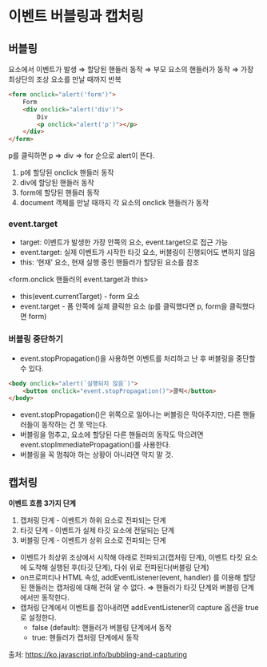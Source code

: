 # 이벤트 버블링과 캡처링

## 버블링

요소에서 이벤트가 발생 ⇒ 할당된 핸들러 동작 ⇒ 부모 요소의 핸들러가 동작 ⇒ 가장 최상단의 조상 요소를 만날 때까지 반복

```html
<form onclick="alert('form')">
	Form
	<div onclick="alert('div')">
		Div
		<p onclick="alert('p')"></p>
	</div>
</form>
```

p를 클릭하면 p ⇒ div ⇒ for 순으로 alert이 뜬다.

1. p에 할당된 onclick 핸들러 동작
2. div에 할당된 핸들러 동작
3. form에 할당된 핸들러 동작
4. document 객체를 만날 때까지 각 요소의 onclick 핸들러가 동작

### event.target

- target: 이벤트가 발생한 가장 안쪽의 요소, event.target으로 접근 가능
- event.target: 실제 이벤트가 시작한 타깃 요소, 버블링이 진행되어도 변하지 않음
- this: ‘현재’ 요소, 현재 실행 중인 핸들러가 할당된 요소를 참조

<form.onclick 핸들러의 event.target과 this>

- this(event.currentTarget) - form 요소
- event.target - 폼 안쪽에 실제 클릭한 요소 (p를 클릭했다면 p, form을 클릭했다면 form)

### 버블링 중단하기

- event.stopPropagation()을 사용하면 이벤트를 처리하고 난 후 버블링을 중단할 수 있다.

```html
<body onclick="alert(`실행되지 않음`)">
	<button onclick="event.stopPropagation()">클릭</button>
</body>
```

- event.stopPropagation()은 위쪽으로 일어나는 버블링은 막아주지만, 다른 핸들러들이 동작하는 건 못 막는다.
- 버블링을 멈추고, 요소에 할당된 다른 핸들러의 동작도 막으려면 event.stopImmediatePropagation()를 사용한다.
- 버블링을 꼭 멈춰야 하는 상황이 아니라면 막지 말 것.

## 캡처링

**이벤트 흐름 3가지 단계**

1. 캡처링 단계 - 이벤트가 하위 요소로 전파되는 단계
2. 타깃 단계 - 이벤트가 실제 타깃 요소에 전달되는 단계
3. 버블링 단계 - 이벤트가 상위 요소로 전파되는 단계

- 이벤트가 최상위 조상에서 시작해 아래로 전파되고(캡처링 단계), 이벤트 타킷 요소에 도착해 실행된 후(타깃 단계), 다쉬 위로 전파된다(버블링 단계)
- on<event>프로퍼티나 HTML 속성, addEventListener(event, handler) 를 이용해 할당된 핸들러는 캡처링에 대해 전혀 알 수 없다. ⇒ 핸들러가 타깃 단계와 버블링 단계에서만 동작한다.
- 캡처링 단계에서 이벤트를 잡아내려면 addEventListener의 capture 옵션을 true로 설정한다.
  - false (default): 핸들러가 버블링 단계에서 동작
  - true: 핸들러가 캡처링 단계에서 동작

출처: https://ko.javascript.info/bubbling-and-capturing
